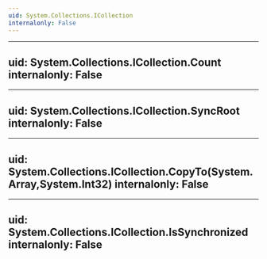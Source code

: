 ```yaml
---
uid: System.Collections.ICollection
internalonly: False
---
```


---
uid: System.Collections.ICollection.Count
internalonly: False
---

---
uid: System.Collections.ICollection.SyncRoot
internalonly: False
---

---
uid: System.Collections.ICollection.CopyTo(System.Array,System.Int32)
internalonly: False
---

---
uid: System.Collections.ICollection.IsSynchronized
internalonly: False
---
